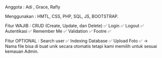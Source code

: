 Anggota : Adi , Grace, Rafly 


Menggunakan : HMTL, CSS, PHP, SQL, JS, BOOTSTRAP.

Fitur  WAJIB : 
CRUD (Create, Update, dan Delete) ✅
Login ✅
Logout ✅
Autentikasi ✅
Remember Me ✅
Validation ✅ 
Footre ✅

Fitur OPTIONAL : 
Search user ✅
Indexing Database ✅
Upload Foto ✅ -> Nama file bisa di buat unik secara otomatis tetapi kami memilih untuk sesuai kemauan Admin. 

